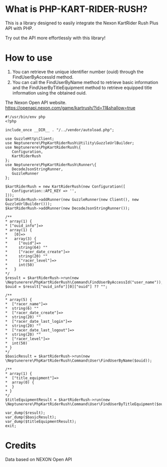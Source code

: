 # What is PHP-KART-RIDER-RUSH?

This is a library designed to easily integrate the Nexon KartRider Rush Plus API with PHP. 

Try out the API more effortlessly with this library!

# How to use

1. You can retrieve the unique identifier number (ouid) through the FindUserByAccessId method.
2. You can call the FindUserByName method to retrieve basic information and the FindUserByTitleEquipment method to retrieve equipped title information using the obtained ouid.

The Nexon Open API website.  
https://openapi.nexon.com/game/kartrush/?id=11&shallow=true
 
 ```
#!/usr/bin/env php
<?php

include_once __DIR__ . "/../vendor/autoload.php";

use GuzzleHttp\Client;
use Neptunerere\PhpKartRiderRush\Utility\GuzzleUrlBuilder;
use Neptunerere\PhpKartRiderRush\{
    Configuration,
    KartRiderRush
};
use Neptunerere\PhpKartRiderRush\Runner\{
    DecodeJsonStringRunner,
    GuzzleRunner
};

$kartRiderRush = new KartRiderRush(new Configuration([
    Configuration::API_KEY => '',
]));
$kartRiderRush->addRunner(new GuzzleRunner(new Client(), new GuzzleUrlBuilder()));
$kartRiderRush->addRunner(new DecodeJsonStringRunner());

/**
 * array(1) {
 * ["ouid_info"]=>
 * array(1) {
 *   [0]=>
 *   array(3) {
 *     ["ouid"]=>
 *     string(64) ""
 *     ["racer_date_create"]=>
 *     string(20) ""
 *     ["racer_level"]=>
 *     int(50)
 *   }  
 */
$result = $kartRiderRush->run(new \Neptunerere\PhpKartRiderRush\Command\FindUserByAccessId("user_name"));
$ouid = $result["ouid_info"][0]["ouid"] ?? "";

/**
 * array(5) {
 *  ["racer_name"]=>
 *  string(6) ""
 *  ["racer_date_create"]=>
 *  string(20) ""
 *  ["racer_date_last_login"]=>
 *  string(20) ""
 *  ["racer_date_last_logout"]=>
 *  string(20) ""
 *  ["racer_level"]=>
 *  int(50)
 * }
 */
$basicResult = $kartRiderRush->run(new \Neptunerere\PhpKartRiderRush\Command\User\FindUserByName($ouid));

/**
 * array(1) {
 *  ["title_equipment"]=>
 *  array(0) {
 *  }
 * }
 */
$titleEquipmentResult = $kartRiderRush->run(new \Neptunerere\PhpKartRiderRush\Command\User\FindUserByTitleEquipment($ouid));

var_dump($result);
var_dump($basicResult);
var_dump($titleEquipmentResult);
exit;
 ```
# Credits
Data based on NEXON Open API
